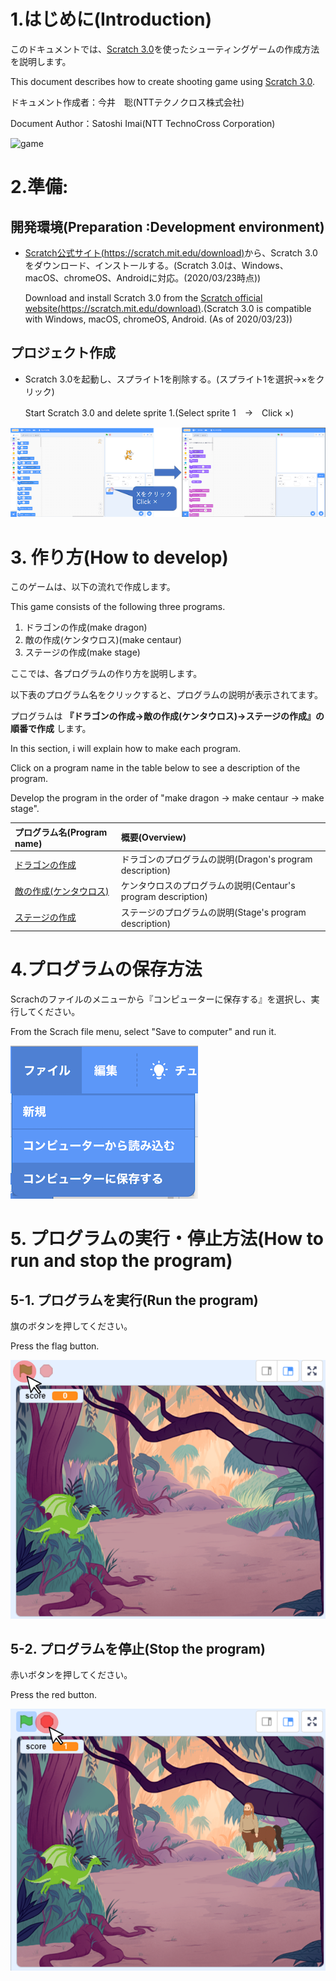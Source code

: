 # 1.はじめに(Introduction)

このドキュメントでは、[Scratch 3.0](https://scratch.mit.edu/download)を使ったシューティングゲームの作成方法を説明します。

This document describes how to create shooting game using [Scratch 3.0](https://scratch.mit.edu/download).

ドキュメント作成者：今井　聡(NTTテクノクロス株式会社)

Document Author：Satoshi Imai(NTT TechnoCross Corporation)

![game](figure/monsters_v1.gif)

# 2.準備:
## 開発環境(Preparation :Development environment)

- [Scratch公式サイト(https://scratch.mit.edu/download)](https://scratch.mit.edu/download)から、Scratch 3.0をダウンロード、インストールする。(Scratch 3.0は、Windows、macOS、chromeOS、Androidに対応。(2020/03/23時点))

    Download and install Scratch 3.0 from the [Scratch official website(https://scratch.mit.edu/download)](https://scratch.mit.edu/download).(Scratch 3.0 is compatible with Windows, macOS, chromeOS, Android. (As of 2020/03/23))

##  プロジェクト作成

- Scratch 3.0を起動し、スプライト1を削除する。(スプライト1を選択→×をクリック)

    Start Scratch 3.0 and delete sprite 1.(Select sprite 1　→　Click ×)

![img01](figure/Preparation02.png)

# 3. 作り方(How to develop)

このゲームは、以下の流れで作成します。

This game consists of the following three programs.

1. ドラゴンの作成(make dragon)
2. 敵の作成(ケンタウロス)(make centaur)
3. ステージの作成(make stage)

ここでは、各プログラムの作り方を説明します。

以下表のプログラム名をクリックすると、プログラムの説明が表示されてます。

プログラムは **『ドラゴンの作成→敵の作成(ケンタウロス)→ステージの作成』の順番で作成** します。

In this section, i will explain how to make each program.

Click on a program name in the table below to see a description of the program.

Develop the program in the order of "make dragon -> make centaur -> make stage".

| プログラム名(Program name) | 概要(Overview) |
|:----|:----|
| [ドラゴンの作成](make_dragon.md) | ドラゴンのプログラムの説明(Dragon's program description) |
| [敵の作成(ケンタウロス)](make_centaur.md) | ケンタウロスのプログラムの説明(Centaur's program description) |
| [ステージの作成](make_stage.md) | ステージのプログラムの説明(Stage's program description) |

# 4.プログラムの保存方法

Scrachのファイルのメニューから『コンピューターに保存する』を選択し、実行してください。

From the Scrach file menu, select "Save to computer" and run it.

![Common](figure/save.png)

# 5. プログラムの実行・停止方法(How to run and stop the program)

## 5-1. プログラムを実行(Run the program)

旗のボタンを押してください。

Press the flag button.

![Common](figure/start.png)

## 5-2. プログラムを停止(Stop the program)

赤いボタンを押してください。

Press the red button.

![Common](figure/end.png)

